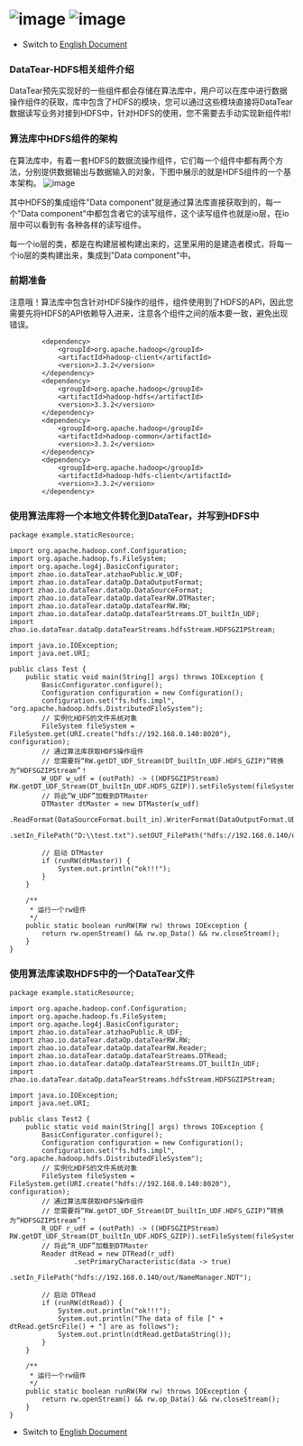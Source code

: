 # ![image](https://user-images.githubusercontent.com/113756063/193497584-972f06fb-3d79-44c6-8e37-8233a8c9b035.png) ![image](https://user-images.githubusercontent.com/113756063/193497600-9817a176-6d6c-4825-87de-570999a25957.png)

- Switch
  to [English Document](https://github.com/BeardedManZhao/dataTear/blob/main/KnowledgeDocument/Data%20Tear%20Operation%20HDFS.md)

### DataTear-HDFS相关组件介绍

DataTear预先实现好的一些组件都会存储在算法库中，用户可以在库中进行数据操作组件的获取，库中包含了HDFS的模块，您可以通过这些模块直接将DataTear数据读写业务对接到HDFS中，针对HDFS的使用，您不需要去手动实现新组件啦!

### 算法库中HDFS组件的架构

在算法库中，有着一套HDFS的数据流操作组件，它们每一个组件中都有两个方法，分别提供数据输出与数据输入的对象，下图中展示的就是HDFS组件的一个基本架构。
![image](https://user-images.githubusercontent.com/113756063/193497945-0324f65d-3f0e-446d-ab0a-3f6fdaef9c54.png)

其中HDFS的集成组件"Data component"就是通过算法库直接获取到的，每一个"Data component"中都包含者它的读写组件，这个读写组件也就是io层，在io层中可以看到有·各种各样的读写组件。

每一个io层的类，都是在构建层被构建出来的，这里采用的是建造者模式，将每一个io层的类构建出来，集成到"Data component"中。

### 前期准备

注意哦！算法库中包含针对HDFS操作的组件，组件使用到了HDFS的API，因此您需要先将HDFS的API依赖导入进来，注意各个组件之间的版本要一致，避免出现错误。

```
        <dependency>
            <groupId>org.apache.hadoop</groupId>
            <artifactId>hadoop-client</artifactId>
            <version>3.3.2</version>
        </dependency>
        <dependency>
            <groupId>org.apache.hadoop</groupId>
            <artifactId>hadoop-hdfs</artifactId>
            <version>3.3.2</version>
        </dependency>
        <dependency>
            <groupId>org.apache.hadoop</groupId>
            <artifactId>hadoop-common</artifactId>
            <version>3.3.2</version>
        </dependency>
        <dependency>
            <groupId>org.apache.hadoop</groupId>
            <artifactId>hadoop-hdfs-client</artifactId>
            <version>3.3.2</version>
        </dependency>
```

### 使用算法库将一个本地文件转化到DataTear，并写到HDFS中

```
package example.staticResource;

import org.apache.hadoop.conf.Configuration;
import org.apache.hadoop.fs.FileSystem;
import org.apache.log4j.BasicConfigurator;
import zhao.io.dataTear.atzhaoPublic.W_UDF;
import zhao.io.dataTear.dataOp.DataOutputFormat;
import zhao.io.dataTear.dataOp.DataSourceFormat;
import zhao.io.dataTear.dataOp.dataTearRW.DTMaster;
import zhao.io.dataTear.dataOp.dataTearRW.RW;
import zhao.io.dataTear.dataOp.dataTearStreams.DT_builtIn_UDF;
import zhao.io.dataTear.dataOp.dataTearStreams.hdfsStream.HDFSGZIPStream;

import java.io.IOException;
import java.net.URI;

public class Test {
    public static void main(String[] args) throws IOException {
        BasicConfigurator.configure();
        Configuration configuration = new Configuration();
        configuration.set("fs.hdfs.impl", "org.apache.hadoop.hdfs.DistributedFileSystem");
        // 实例化HDFS的文件系统对象
        FileSystem fileSystem = FileSystem.get(URI.create("hdfs://192.168.0.140:8020"), configuration);
        // 通过算法库获取HDFS操作组件
        // 您需要将“RW.getDT_UDF_Stream(DT_builtIn_UDF.HDFS_GZIP)”转换为“HDFSGZIPStream”！
        W_UDF w_udf = (outPath) -> ((HDFSGZIPStream) RW.getDT_UDF_Stream(DT_builtIn_UDF.HDFS_GZIP)).setFileSystem(fileSystem).writeStream(outPath);
        // 将此“W_UDF”加载到DTMaster
        DTMaster dtMaster = new DTMaster(w_udf)
                .ReadFormat(DataSourceFormat.built_in).WriterFormat(DataOutputFormat.UDT)
                .setIn_FilePath("D:\\test.txt").setOUT_FilePath("hdfs://192.168.0.140/out");

        // 启动 DTMaster
        if (runRW(dtMaster)) {
            System.out.println("ok!!!");
        }
    }

    /**
     * 运行一个rw组件
     */
    public static boolean runRW(RW rw) throws IOException {
        return rw.openStream() && rw.op_Data() && rw.closeStream();
    }
}
```

### 使用算法库读取HDFS中的一个DataTear文件

```
package example.staticResource;

import org.apache.hadoop.conf.Configuration;
import org.apache.hadoop.fs.FileSystem;
import org.apache.log4j.BasicConfigurator;
import zhao.io.dataTear.atzhaoPublic.R_UDF;
import zhao.io.dataTear.dataOp.dataTearRW.RW;
import zhao.io.dataTear.dataOp.dataTearRW.Reader;
import zhao.io.dataTear.dataOp.dataTearStreams.DTRead;
import zhao.io.dataTear.dataOp.dataTearStreams.DT_builtIn_UDF;
import zhao.io.dataTear.dataOp.dataTearStreams.hdfsStream.HDFSGZIPStream;

import java.io.IOException;
import java.net.URI;

public class Test2 {
    public static void main(String[] args) throws IOException {
        BasicConfigurator.configure();
        Configuration configuration = new Configuration();
        configuration.set("fs.hdfs.impl", "org.apache.hadoop.hdfs.DistributedFileSystem");
        // 实例化HDFS的文件系统对象
        FileSystem fileSystem = FileSystem.get(URI.create("hdfs://192.168.0.140:8020"), configuration);
        // 通过算法库获取HDFS操作组件
        // 您需要将“RW.getDT_UDF_Stream(DT_builtIn_UDF.HDFS_GZIP)”转换为“HDFSGZIPStream”！
        R_UDF r_udf = (outPath) -> ((HDFSGZIPStream) RW.getDT_UDF_Stream(DT_builtIn_UDF.HDFS_GZIP)).setFileSystem(fileSystem).readStream(outPath);
        // 将此“R_UDF”加载到DTMaster
        Reader dtRead = new DTRead(r_udf)
                .setPrimaryCharacteristic(data -> true)
                .setIn_FilePath("hdfs://192.168.0.140/out/NameManager.NDT");

        // 启动 DTRead
        if (runRW(dtRead)) {
            System.out.println("ok!!!");
            System.out.println("The data of file [" + dtRead.getSrcFile() + "] are as follows");
            System.out.println(dtRead.getDataString());
        }
    }

    /**
     * 运行一个rw组件
     */
    public static boolean runRW(RW rw) throws IOException {
        return rw.openStream() && rw.op_Data() && rw.closeStream();
    }
}
```

- Switch
  to [English Document](https://github.com/BeardedManZhao/dataTear/blob/main/KnowledgeDocument/Data%20Tear%20Operation%20HDFS.md)
